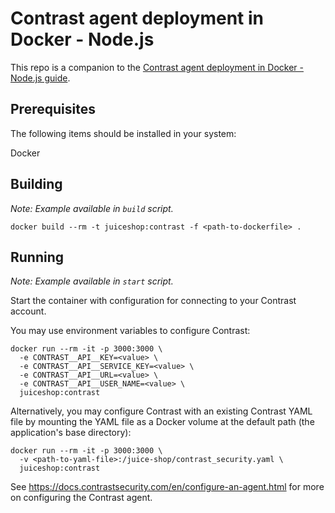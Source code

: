 # Contrast agent deployment in Docker - Node.js

This repo is a companion to the [Contrast agent deployment in Docker - Node.js guide](https://docs.google.com/document/d/1MRixVNxp1yl5df3lqoij56gM5_XH5sJroCrW_Vt0CT4/edit?usp=sharing).

## Prerequisites

The following items should be installed in your system:

Docker

## Building

*Note: Example available in `build` script.*

```shell
docker build --rm -t juiceshop:contrast -f <path-to-dockerfile> .
```

## Running

*Note: Example available in `start` script.*

Start the container with configuration for connecting to your Contrast account.

You may use environment variables to configure Contrast:

```shell
docker run --rm -it -p 3000:3000 \
  -e CONTRAST__API__KEY=<value> \
  -e CONTRAST__API__SERVICE_KEY=<value> \
  -e CONTRAST__API__URL=<value> \
  -e CONTRAST__API__USER_NAME=<value> \
  juiceshop:contrast
```

Alternatively, you may configure Contrast with an existing Contrast YAML file by mounting the YAML file as a Docker volume at the default path (the application's base directory):

```shell
docker run --rm -it -p 3000:3000 \
  -v <path-to-yaml-file>:/juice-shop/contrast_security.yaml \
  juiceshop:contrast
```

See https://docs.contrastsecurity.com/en/configure-an-agent.html for more on configuring the Contrast agent.
